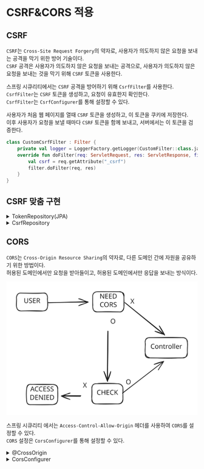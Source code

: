 # CSRF\&CORS 적용

## CSRF

`CSRF`는 `Cross-Site Request Forgery`의 약자로, 사용자가 의도하지 않은 요청을 보내는 공격을 막기 위한 방어 기술이다.\
`CSRF` 공격은 사용자가 의도하지 않은 요청을 보내는 공격으로, 사용자가 의도하지 않은 요청을 보내는 것을 막기 위해 `CSRF` 토큰을 사용한다.

스프링 시큐리티에서는 `CSRF` 공격을 방어하기 위해 `CsrfFilter`를 사용한다.\
`CsrfFilter`는 `CSRF` 토큰을 생성하고, 요청이 유효한지 확인한다.\
`CsrfFilter`는 `CsrfConfigurer`를 통해 설정할 수 있다.

사용자가 처음 웹 페이지를 열때 `CSRF` 토큰을 생성하고, 이 토큰을 쿠키에 저장한다.\
이후 사용자가 요청을 보낼 때마다 `CSRF` 토큰을 함께 보내고, 서버에서는 이 토큰을 검증한다.

```kotlin
class CustomCsrfFilter : Filter {
    private val logger = LoggerFactory.getLogger(CustomFilter::class.java)
    override fun doFilter(req: ServletRequest, res: ServletResponse, filter: FilterChain) {
        val csrf = req.getAttribute("_csrf")
        filter.doFilter(req, res)
    }
}
```

## CSRF 맞춤 구현

<details>

<summary>TokenRepository(JPA)</summary>

```kotlin
@Entity
class Token(
    @Id
    @GeneratedValue(strategy = GenerationType.IDENTITY)
    val id: Long = 0L,
    val token: UUID,
    val identifier: String,
) {
    constructor() : this(0, UUID.randomUUID(), "JUNNYLAND")
}
///
interface TokenRepository :JpaRepository<Token, String>{}
```

</details>

<details>

<summary>CsrfRepository</summary>

```kotlin
class CsrfTokenRdbmsRepository(
    private val csrfTokenRepository: TokenRepository
) : CsrfTokenRepository {
    override fun generateToken(request: HttpServletRequest): CsrfToken =
        DefaultCsrfToken("X-CSRF-TOKEN", "_csrf","${UUID.randomUUID()}")

    override fun saveToken(token: CsrfToken, request: HttpServletRequest, response: HttpServletResponse) {
        csrfTokenRepository.findByIdentifier(request.getHeader("X-IDENTIFIER"))
            ?.let { csrfTokenRepository.save((Token(token = UUID.fromString(token.token), identifier = "JUNNYLAND"))) }
            ?: csrfTokenRepository.save(Token(token = UUID.fromString(token.token), identifier = "JUNNYLAND"))
    }
    override fun loadToken(request: HttpServletRequest): CsrfToken? =
        csrfTokenRepository.findByIdentifier(request.getHeader("X-IDENTIFIER"))
            ?.let { DefaultCsrfToken("X-CSRF-TOKEN", "_csrf", it.token.toString()) }
}
```

</details>

## CORS

`CORS`는 `Cross-Origin Resource Sharing`의 약자로, 다른 도메인 간에 자원을 공유하기 위한 방법이다.\
허용된 도메인에서만 요청을 받아들이고, 허용된 도메인에서만 응답을 보내는 방식이다.

<img src="../../../.gitbook/assets/file.excalidraw (43).svg" alt="" class="gitbook-drawing">

스프링 시큐리티 에서는 `Access-Control-Allow-Origin` 헤더를 사용하여 `CORS`를 설정할 수 있다.\
`CORS` 설정은 `CorsConfigurer`를 통해 설정할 수 있다.

<details>

<summary>@CrossOrigin</summary>

```kotlin
@RestController
@CrossOrigin(origins = ["junnyland.com"])
class HelloController {

    @GetMapping("/hello")
    fun hello(): String = "Hello World!"
}
```

</details>

<details>

<summary>CorsConfigurer</summary>

```kotlin
@Configuration
class CorsConfig : WebMvcConfigurer {
    override fun addCorsMappings(registry: CorsRegistry) {
        registry.addMapping("/**")
            .allowedOrigins("http://localhost:8080")
            .allowedMethods("GET", "POST", "PUT", "DELETE")
    }
}
```

</details>

